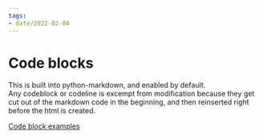 ```yaml
---
tags:
- date/2022-02-04
---
```

   
# Code blocks   
This is built into python-markdown, and enabled by default.   
Any codeblock or codeline is excempt from modification because they get cut out of the markdown code in the beginning, and then reinserted right before the html is created.   
   
[Code block examples](../../Resources/Example%20site/Code%20block%20examples.md)